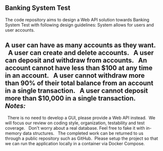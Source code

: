 ## Banking System Test
The code repository aims to design a Web API solution towards Banking System Test with following design guidelines:
System allows for users and user accounts.

A user can have as many accounts as they want.
 
A user can create and delete accounts.
 
A user can deposit and withdraw from accounts.
 
An account cannot have less than $100 at any time in an account.
 
A user cannot withdraw more than 90% of their total balance from an
account in a single transaction.
 
A user cannot deposit more than $10,000 in a single transaction.
 
 
*Notes:*
----------------------------------------------------------------------------
 
There is no need to develop a GUI, please provide a Web API instead.  We will focus our review on coding style, organization, testability and test coverage.
 
Don't worry about a real database. Feel free to fake it with in-memory data structures.
 
The completed work can be returned to us through a public repository such as GitHub.  Please setup the project so that we can run the application locally in a container via Docker Compose.

### 